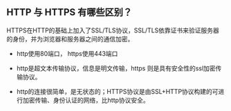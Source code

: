 ## HTTP 与 HTTPS 有哪些区别？

HTTPS在HTTP的基础上加入了SSL/TLS协议，SSL/TLS依靠证书来验证服务器的身份，并为浏览器和服务器之间的通信加密。

- http使用80端口， https使用443端口

- http是超文本传输协议，信息是明文传输，https 则是具有安全性的ssl加密传输协议。

- http的连接很简单，是无状态的；HTTPS协议是由SSL+HTTP协议构建的可进行加密传输、身份认证的网络，比http协议安全。